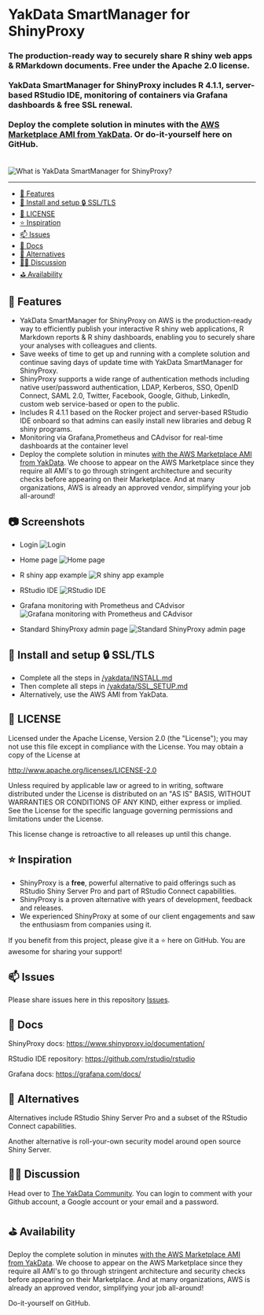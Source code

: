 # YakData SmartManager for ShinyProxy

### The production-ready way to securely share R shiny web apps &amp; RMarkdown documents. <strong>Free</strong> under the Apache 2.0 license.<br><br>YakData SmartManager for ShinyProxy includes R 4.1.1, server-based RStudio IDE, monitoring of containers via Grafana dashboards &amp; free SSL renewal.<br><br>Deploy the complete solution in minutes with the <a href="https://aws.amazon.com/marketplace/pp/prodview-de7oj4x576blg">AWS Marketplace AMI from YakData</a>. Or do-it-yourself here on GitHub.<br>&nbsp;

![What is YakData SmartManager for ShinyProxy?](./YakData-SmartManager-for-ShinyProxy.gif)

---
  - [🚀 Features](#-features)
  - [🧰 Install and setup 🔒 SSL/TLS](#-install-and-setup--ssltls)
  - [🔐 LICENSE](#-license)
  - [⭐ Inspiration](#-inspiration)
  - [📫 Issues](#-issues)
  - [📘 Docs](#-docs)
  - [🎡 Alternatives](#-alternatives)
  - [🧑‍💻 Discussion](#-discussion)
  - [⛳ Availability](#-availability)

## 🚀 Features

* YakData SmartManager for ShinyProxy on AWS is the production-ready way to efficiently publish your interactive R shiny web applications, R Markdown reports & R shiny dashboards, enabling you to securely share your analyses with colleagues and clients.
* Save weeks of time to get up and running with a complete solution and continue saving days of update time with YakData SmartManager for ShinyProxy.
* ShinyProxy supports a wide range of authentication methods including native user/password authentication, LDAP, Kerberos, SSO, OpenID Connect, SAML 2.0, Twitter, Facebook, Google, Github,  LinkedIn, custom web service-based or open to the public.
* Includes R 4.1.1 based on the Rocker project and  server-based RStudio IDE onboard so that admins can easily install new libraries and debug R shiny programs. 
* Monitoring via Grafana,Prometheus and CAdvisor for real-time dashboards at the container level
* Deploy the complete solution in minutes <a href="https://aws.amazon.com/marketplace/pp/prodview-de7oj4x576blg" target="_blank">with the AWS Marketplace AMI from YakData</a>. We choose to appear on the AWS Marketplace since they require all AMI's to go through stringent architecture and security checks before appearing on their Marketplace. And at many organizations, AWS is already an approved vendor, simplifying your job all-around!

## 📷 Screenshots

- Login
![Login](./001_Login_YakData_SmartManager_for_ShinyProxy.png)

- Home page
![Home page](./002_home_page_YakData_SmartManager_for_ShinyProxy.png)

- R shiny app example
![R shiny app example](./003_R_shiny_app_YakData_SmartManager_for_ShinyProxy.png)

- RStudio IDE
![RStudio IDE](./004_RStudio_IDE_YakData_SmartManager_for_ShinyProxy.png)

- Grafana monitoring with Prometheus and CAdvisor
![Grafana monitoring with Prometheus and CAdvisor](./005_Grafana_Prometheus_CAdvisor_Monitorring_YakData_SmartManager_for_ShinyProxy.png)

- Standard ShinyProxy admin page
![Standard ShinyProxy admin page](./006_standard_ShinyProxy_admin_page_YakData_SmartManager_for_ShinyProxy.png)

## 🧰 Install and setup 🔒 SSL/TLS

- Complete all the steps in [/yakdata/INSTALL.md](https://github.com/Stephen-McDaniel/SmartManager-for-ShinyProxy/blob/master/INSTALL.md)
- Then complete all steps in [/yakdata/SSL_SETUP.md](https://github.com/Stephen-McDaniel/SmartManager-for-ShinyProxy/blob/master/SSL_SETUP.md)
- Alternatively, use the AWS AMI from YakData.

## 🔐 LICENSE

Licensed under the Apache License, Version 2.0 (the "License"); you may not use this file except in compliance with the License. You may obtain a copy of the License at

http://www.apache.org/licenses/LICENSE-2.0

Unless required by applicable law or agreed to in writing, software distributed under the License is distributed on an "AS IS" BASIS, WITHOUT WARRANTIES OR CONDITIONS OF ANY KIND, either express or implied. See the License for the specific language governing permissions and limitations under the License.

This license change is retroactive to all releases up until this change.

## ⭐ Inspiration

* ShinyProxy is a **free**, powerful alternative to paid offerings such as RStudio Shiny Server Pro and part of RStudio Connect capabilities.
* ShinyProxy is a proven alternative with years of development, feedback and releases.
* We experienced ShinyProxy at some of our client engagements and saw the enthusiasm from companies using it.

If you benefit from this project, please give it a ⭐ here on GitHub. You are awesome for sharing your support!

## 📫 Issues

Please share issues here in this repository [Issues](https://github.com/Stephen-McDaniel/SmartManager-for-ShinyProxy/issues).

## 📘 Docs

ShinyProxy docs: https://www.shinyproxy.io/documentation/

RStudio IDE repository: https://github.com/rstudio/rstudio

Grafana docs: https://grafana.com/docs/


## 🎡 Alternatives

Alternatives include RStudio Shiny Server Pro and a subset of the RStudio Connect capabilities.

Another alternative is roll-your-own security model around open source Shiny Server.

## 🧑‍💻 Discussion

Head over to [The YakData Community](https://meta.yakdata.com). You can login to comment with your Github account, a Google account or your email and a password.

## ⛳ Availability

Deploy the complete solution in minutes <a href="https://aws.amazon.com/marketplace/pp/prodview-de7oj4x576blg" target="_blank">with the AWS Marketplace AMI from YakData</a>. We choose to appear on the AWS Marketplace since they require all AMI's to go through stringent architecture and security checks before appearing on their Marketplace. And at many organizations, AWS is already an approved vendor, simplifying your job all-around!

Do-it-yourself on GitHub.
